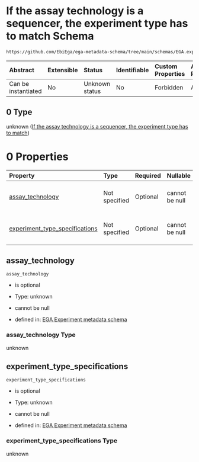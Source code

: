 # If the assay technology is a sequencer, the experiment type has to match Schema

```txt
https://github.com/EbiEga/ega-metadata-schema/tree/main/schemas/EGA.experiment.json#/oneOf/0
```



| Abstract            | Extensible | Status         | Identifiable | Custom Properties | Additional Properties | Access Restrictions | Defined In                                                                |
| :------------------ | :--------- | :------------- | :----------- | :---------------- | :-------------------- | :------------------ | :------------------------------------------------------------------------ |
| Can be instantiated | No         | Unknown status | No           | Forbidden         | Allowed               | none                | [EGA.experiment.json*](../out/EGA.experiment.json "open original schema") |

## 0 Type

unknown ([If the assay technology is a sequencer, the experiment type has to match](ega-9-oneof-if-the-assay-technology-is-a-sequencer-the-experiment-type-has-to-match.md))

# 0 Properties

| Property                                                          | Type          | Required | Nullable       | Defined by                                                                                                                                                                                                                                                                                                  |
| :---------------------------------------------------------------- | :------------ | :------- | :------------- | :---------------------------------------------------------------------------------------------------------------------------------------------------------------------------------------------------------------------------------------------------------------------------------------------------------- |
| [assay_technology](#assay_technology)                             | Not specified | Optional | cannot be null | [EGA Experiment metadata schema](ega-9-oneof-if-the-assay-technology-is-a-sequencer-the-experiment-type-has-to-match-properties-assay_technology.md "https://github.com/EbiEga/ega-metadata-schema/tree/main/schemas/EGA.experiment.json#/oneOf/0/properties/assay_technology")                             |
| [experiment_type_specifications](#experiment_type_specifications) | Not specified | Optional | cannot be null | [EGA Experiment metadata schema](ega-9-oneof-if-the-assay-technology-is-a-sequencer-the-experiment-type-has-to-match-properties-experiment_type_specifications.md "https://github.com/EbiEga/ega-metadata-schema/tree/main/schemas/EGA.experiment.json#/oneOf/0/properties/experiment_type_specifications") |

## assay_technology



`assay_technology`

*   is optional

*   Type: unknown

*   cannot be null

*   defined in: [EGA Experiment metadata schema](ega-9-oneof-if-the-assay-technology-is-a-sequencer-the-experiment-type-has-to-match-properties-assay_technology.md "https://github.com/EbiEga/ega-metadata-schema/tree/main/schemas/EGA.experiment.json#/oneOf/0/properties/assay_technology")

### assay_technology Type

unknown

## experiment_type_specifications



`experiment_type_specifications`

*   is optional

*   Type: unknown

*   cannot be null

*   defined in: [EGA Experiment metadata schema](ega-9-oneof-if-the-assay-technology-is-a-sequencer-the-experiment-type-has-to-match-properties-experiment_type_specifications.md "https://github.com/EbiEga/ega-metadata-schema/tree/main/schemas/EGA.experiment.json#/oneOf/0/properties/experiment_type_specifications")

### experiment_type_specifications Type

unknown
